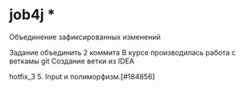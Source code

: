 # job4j  *

Объединение зафиксированных изменений

Задание объединить 2 коммита
В курсе производилась работа с веткамы git
Создание ветки из IDEA

hotfix_3 
 5. Input и полиморфизм.[#184856]